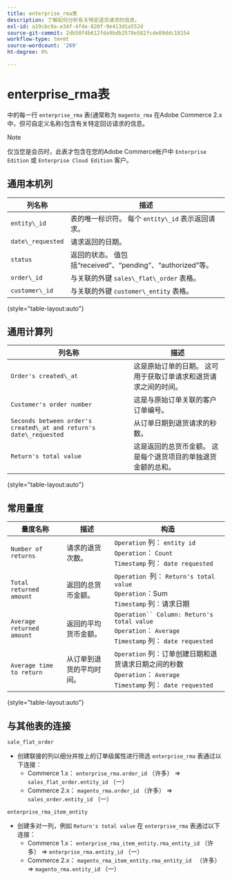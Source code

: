 ```yaml
---
title: enterprise_rma表
description: 了解如何分析有关特定退货请求的信息。
exl-id: a19cbc9a-e34f-4f4e-820f-9e413d1a552d
source-git-commit: 2db58f4b612fda9bdb2570e582fcde89ddc18154
workflow-type: tm+mt
source-wordcount: '269'
ht-degree: 0%

---
```


# enterprise_rma表

中的每一行 `enterprise_rma` 表(通常称为 `magento_rma` 在Adobe Commerce 2.x中，但可自定义名称)包含有关特定回访请求的信息。

>[!NOTE]
>
>仅当您是会员时，此表才包含在您的Adobe Commerce帐户中 `Enterprise Edition` 或 `Enterprise Cloud Edition` 客户。

## 通用本机列

| **列名称** | **描述** |
|---|---|
| `entity\_id` | 表的唯一标识符。 每个 `entity\_id` 表示返回请求。 |
| `date\_requested` | 请求返回的日期。 |
| `status` | 返回的状态。 值包括“received”、“pending”、“authorized”等。 |
| `order\_id` | 与关联的外键 `sales\_flat\_order` 表格。 |
| `customer\_id` | 与关联的外键 `customer\_entity` 表格。 |

{style="table-layout:auto"}

## 通用计算列

| **列名称** | **描述** |
|---|---|
| `Order's created\_at` | 这是原始订单的日期。 这可用于获取订单请求和退货请求之间的时间。 |
| `Customer's order number` | 这是与原始订单关联的客户订单编号。 |
| `Seconds between order's created\_at and return's date\_requested` | 从订单日期到退货请求的秒数。 |
| `Return's total value` | 这是返回的总货币金额。 这是每个退货项目的单独退货金额的总和。 |

{style="table-layout:auto"}

## 常用量度

| **量度名称** | **描述** | **构造** |
|---|---|---|
| `Number of returns` | 请求的退货次数。 | `Operation` 列： `entity id`<br>`Operation`： `Count`<br>`Timestamp` 列： `date requested` |
| `Total returned amount` | 返回的总货币金额。 | `Operation `列： `Return's total value`<br>`Operation`：Sum<br>`Timestamp` 列：请求日期 |
| `Average returned amount` | 返回的平均货币金额。 | `Operation`` Column: Return's total value`<br>`Operation`： `Average`<br>`Timestamp` 列： `date requested` |
| `Average time to return` | 从订单到退货的平均时间。 | `Operation` 列：订单创建日期和退货请求日期之间的秒数<br>`Operation`： `Average`<br>`Timestamp` 列： `date requested` |

{style="table-layout:auto"}

## 与其他表的连接

`sale_flat_order`

* 创建联接的列以细分并按上的订单级属性进行筛选 `enterprise_rma` 表通过以下连接：
   * Commerce 1.x： `enterprise_rma.order_id` （许多） => `sales_flat_order.entity_id` （一）
   * Commerce 2.x： `magento_rma.order_id` （许多） => `sales_order.entity_id` （一）

`enterprise_rma_item_entity`

* 创建多对一列，例如 `Return's total value` 在 `enterprise_rma` 表通过以下连接：
   * Commerce 1.x： `enterprise_rma_item_entity.rma_entity_id` （许多） => `enterprise_rma.entity_id` （一）
   * Commerce 2.x： `magento_rma_item_entity.rma_entity_id ` （许多） => `magento_rma.entity_id` （一）
